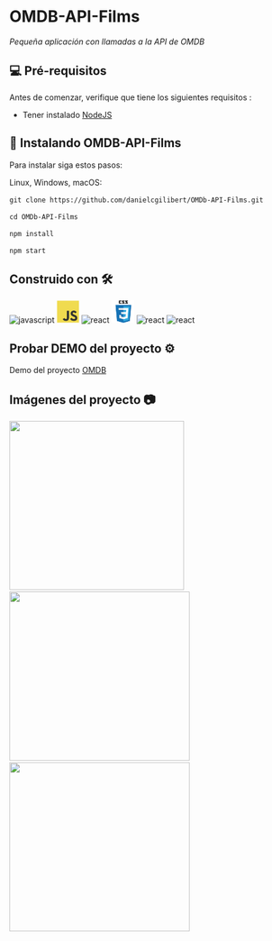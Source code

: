 # OMDB-API-Films

_Pequeña aplicación con llamadas a la API de OMDB_

## 💻 Pré-requisitos
Antes de comenzar, verifique que tiene los siguientes requisitos :
* Tener instalado [NodeJS](https://nodejs.org/es/)


## 🚀 Instalando OMDB-API-Films

Para instalar  siga estos pasos:


Linux, Windows, macOS:
```
git clone https://github.com/danielcgilibert/OMDb-API-Films.git
```

```
cd OMDb-API-Films
```

```
npm install
```

```
npm start
```

## Construido con 🛠️

<p align="left"> 
  
 <img src="https://icons-for-free.com/iconfiles/png/512/icon++html+icon-1320194800994962643.png" alt="javascript" width="40" height="40"/>
  
 <img src="https://raw.githubusercontent.com/devicons/devicon/master/icons/javascript/javascript-original.svg" alt="javascript" width="40" height="40"/> 
  
<img src="https://cdn.worldvectorlogo.com/logos/react-1.svg" alt="react" width="40" height="40"/>
  
<img src="https://raw.githubusercontent.com/github/explore/6c6508f34230f0ac0d49e847a326429eefbfc030/topics/css/css.png" alt="react" width="40" height="40"/> 

<img src="https://cdn.icon-icons.com/icons2/2107/PNG/512/file_type_tailwind_icon_130128.png" alt="react" width="40" height="40"/>
  
<img src="https://img.icons8.com/color/452/firebase.png" alt="react" width="40" height="40"/>

</p>


## Probar DEMO del proyecto ⚙️
Demo del proyecto [OMDB](https://danielcgilibert.github.io/OMDb-API-Films/)




## Imágenes del proyecto :camera:
<p float="left">

<img  width="310" height="300" src="https://i.ibb.co/0Yg7Vt3/home.png">
<img width="320" height="300" src="https://i.ibb.co/NZ6VXkk/detalles.png">
<img  width="320" height="300" src="https://i.ibb.co/vBq2gFv/login.png">

</p>

